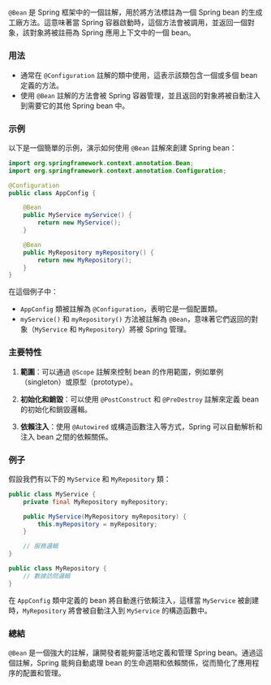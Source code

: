 ##
`@Bean` 是 Spring 框架中的一個註解，用於將方法標註為一個 Spring bean 的生成工廠方法。這意味著當 Spring 容器啟動時，這個方法會被調用，並返回一個對象，該對象將被註冊為 Spring 應用上下文中的一個 bean。

### 用法

- 通常在 `@Configuration` 註解的類中使用，這表示該類包含一個或多個 bean 定義的方法。
- 使用 `@Bean` 註解的方法會被 Spring 容器管理，並且返回的對象將被自動注入到需要它的其他 Spring bean 中。

### 示例

以下是一個簡單的示例，演示如何使用 `@Bean` 註解來創建 Spring bean：

```java
import org.springframework.context.annotation.Bean;
import org.springframework.context.annotation.Configuration;

@Configuration
public class AppConfig {

    @Bean
    public MyService myService() {
        return new MyService();
    }

    @Bean
    public MyRepository myRepository() {
        return new MyRepository();
    }
}
```

在這個例子中：

- `AppConfig` 類被註解為 `@Configuration`，表明它是一個配置類。
- `myService()` 和 `myRepository()` 方法被註解為 `@Bean`，意味著它們返回的對象（`MyService` 和 `MyRepository`）將被 Spring 管理。

### 主要特性

1. **範圍**：可以通過 `@Scope` 註解來控制 bean 的作用範圍，例如單例（singleton）或原型（prototype）。
  
2. **初始化和銷毀**：可以使用 `@PostConstruct` 和 `@PreDestroy` 註解來定義 bean 的初始化和銷毀邏輯。

3. **依賴注入**：使用 `@Autowired` 或構造函數注入等方式，Spring 可以自動解析和注入 bean 之間的依賴關係。

### 例子

假設我們有以下的 `MyService` 和 `MyRepository` 類：

```java
public class MyService {
    private final MyRepository myRepository;

    public MyService(MyRepository myRepository) {
        this.myRepository = myRepository;
    }

    // 服務邏輯
}

public class MyRepository {
    // 數據訪問邏輯
}
```

在 `AppConfig` 類中定義的 bean 將自動進行依賴注入，這樣當 `MyService` 被創建時，`MyRepository` 將會被自動注入到 `MyService` 的構造函數中。

### 總結

`@Bean` 是一個強大的註解，讓開發者能夠靈活地定義和管理 Spring bean。通過這個註解，Spring 能夠自動處理 bean 的生命週期和依賴關係，從而簡化了應用程序的配置和管理。